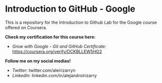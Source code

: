# Introduction to GitHub - Google

This is a repository for the Introduction to Github Lab for the Google course offered on Coursera.

**Check my certification for this course here:**
* _Grow with Google - Git and GitHub Certificate_: https://coursera.org/verify/DCKBLLEW5HG2

**Follow me on my social medias!**
* _Twitter_: twitter.com/aleirizarryn
* _LinkedIn_: linkedin.com/in/alejandroirizarry
